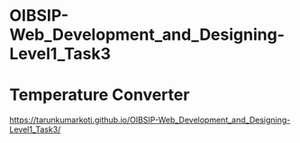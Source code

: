 # OIBSIP-Web_Development_and_Designing-Level1_Task3
# Temperature Converter
https://tarunkumarkoti.github.io/OIBSIP-Web_Development_and_Designing-Level1_Task3/
